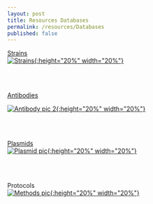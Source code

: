 ```yaml
---
layout: post
title: Resources Databases
permalink: /resources/Databases
published: false
---
```

<!-- https://github.com/adam-p/markdown-here/wiki/Markdown-Cheatsheet -->

[Strains](https://hydractinia.org/strains/)<br>
[![Strains](http://www.nicotralab.org/uploads/4/4/4/2/44429915/1422039194.png "Poached from Nicotra Lab website :)"){:height="20%" width="20%"}](https://hydractinia.org/strains/)

<br><br>

[Antibodies](https://hydractinia.org/antibodies/)<br>
<!-- [![Antibody pic](http://openhydra.org/wp-content/uploads/2019/09/Circle-6.png "Poached Image from Hydra Antibodies :)")](https://hydractinia.org/antibodies/)<br> -->
[![Antibody pic 2](http://openhydra.org/wp-content/uploads/2019/09/Circle-6.png "Poached Image from Hydra Antibodies :)"){:height="20%" width="20%"}](https://hydractinia.org/antibodies/) <!-- https://github.com/hakimel/reveal.js/issues/1349 -->

<br><br>

[Plasmids](https://hydractinia.org/plasmids/)<br>
[![Plasmid pic](http://openhydra.org/wp-content/uploads/2019/09/Circle-7.png "Poached Image from Hydra Plasmids :)"){:height="20%" width="20%"}](https://hydractinia.org/plasmids/)

<br><br>

Protocols<br>
[![Methods pic](http://openhydra.org/wp-content/uploads/2019/09/Circle-1.png "Poached from Hydra Methods :)"){:height="20%" width="20%"}](https://hydractinia.org/getstarted/)
